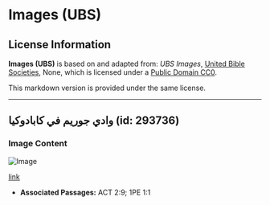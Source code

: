 # Images (UBS)

## License Information

**Images (UBS)** is based on and adapted from: _UBS Images_, [United Bible Societies](https://unitedbiblesocieties.org/), None, which is licensed under a [Public Domain CC0](https://creativecommons.org/public-domain/cc0/).

This markdown version is provided under the same license.



--------------------------------

## وادي جوريم في كابادوكيا (id: 293736)

### Image Content

![Image](https://cdn.aquifer.bible/aquifer-content/resources/Media/WEB-0271_göreme_valley_in_cappadocia.jpg)

[link](https://cdn.aquifer.bible/aquifer-content/resources/Media/WEB-0271_göreme_valley_in_cappadocia.jpg)

* **Associated Passages:** ACT 2:9; 1PE 1:1

